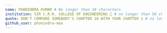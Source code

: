 ```yaml
---
name: PHANINDRA KUMAR # No longer than 28 characters
institution: SIR C.R.R. COLLEGE OF ENGINEERING 🚩 # no longer than 58 characters
quote: DON'T COMPARE SOMEBODY'S CHAPTER 10 WITH YOUR CHAPTER 1 # no longer than 100 characters, avoid using quotes(") to guarantee the format remains the same.
github_user: phanindra-max
---
```

